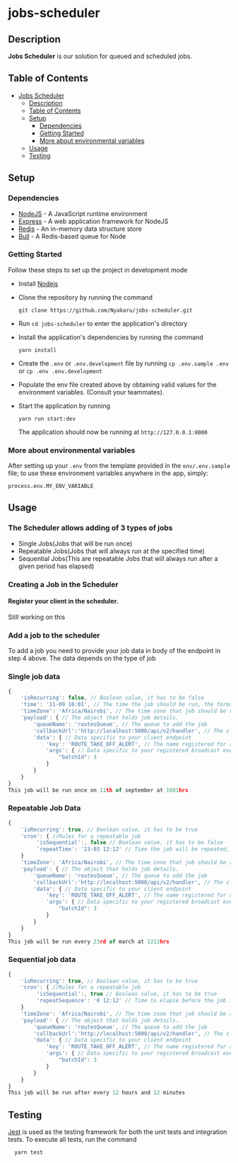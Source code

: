 # jobs-scheduler

## Description

**Jobs Scheduler** is  our solution for queued and scheduled jobs.

## Table of Contents

- [Jobs Scheduler](#jobs)
  - [Description](#description)
  - [Table of Contents](#table-of-contents)
  - [Setup](#setup)
    - [Dependencies](#dependencies)
    - [Getting Started](#getting-started)
    - [More about environmental variables](#more-about-environmental-variables)
  - [Usage](#usage)
  - [Testing](#testing)

## Setup

### Dependencies

- [NodeJS](https://github.com/nodejs/node) - A JavaScript runtime environment
- [Express](https://github.com/expressjs/express) - A web application framework for NodeJS
- [Redis](https://redis.io/) - An in-memory data structure store
- [Bull](https://github.com/OptimalBits/bull) - A Redis-based queue for Node

### Getting Started

Follow these steps to set up the project in development mode

- Install [Nodejs](https://nodejs.org/en/download/)
- Clone the repository by running the command

  ```[bash]
  git clone https://github.com/Nyakaru/jobs-scheduler.git
  ```

- Run `cd jobs-scheduler` to enter the application's directory
- Install the application's dependencies by running the command
  ```
  yarn install
  ```
- Create the `.env` or `.env.development` file by running `cp .env.sample .env` or `cp .env .env.development`
- Populate the env file created above by obtaining valid values for the environment variables. (Consult your teammates).
- Start the application by running
  ```
  yarn run start:dev
  ```
  The application should now be running at `http://127.0.0.1:8000`


### More about environmental variables

After setting up your `.env` from the template provided in the `env/.env.sample` file;
to use these environment variables anywhere in the app, simply:

```[js]
process.env.MY_ENV_VARIABLE
```

## Usage
### The Scheduler allows adding of 3 types of jobs
- Single Jobs(Jobs that will be run once)
- Repeatable Jobs(Jobs that will always run at the specified time)
- Sequential Jobs(This are repeatable Jobs that will always run after a given period has elapsed)

### Creating a Job in the Scheduler
#### Register your client in the scheduler.

Still working on this

### Add a job to the scheduler
To add a job you need to provide your job data in body of the endpoint in step 4 above. The data depends on the type of job

### Single job data
```typescript
{
	'isRecurring': false, // Boolean value, it has to be false
	'time': '11-09 16:01', // The time the job should be run, the format is 'DD-MM HH:mm'
	'timeZone': 'Africa/Nairobi', // The time zone that job should be run on'
	'payload': { // The object that holds job details.
		'queueName': 'routesQueue', // The queue to add the job
		'callbackUrl':'http://localhost:5000/api/v2/handler', // The client endpoint to be invoked by the job
		'data': { // Data specific to your client endpoint
			'key': 'ROUTE_TAKE_OFF_ALERT', // The name registered for a specific broadcast event
			'args': { // Data specific to your registered broadcast event
				"batchId": 3  
			}
		}
	}
}
This job will be run once on 11th of september at 1601hrs
```

### Repeatable Job Data

```typescript
{
    'isRecurring': true, // Boolean value, it has to be true
    'cron': { //Rules for a repeatable job
         'isSequential':, false // Boolean value, it has to be false
         'repeatTime': '23-03 12:12' // Time the job will be repeated, can take the format 'DD-MM HH:mm' , 'DD HH:mm' or 'HH:mm'
    }
    'timeZone': 'Africa/Nairobi', // The time zone that job should be run on
	'payload': { // The object that holds job details.
		'queueName': 'routesQueue', // The queue to add the job
		'callbackUrl':'http://localhost:5000/api/v2/handler', // The client endpoint to be invoked by the job
		'data': { // Data specific to your client endpoint
			'key': 'ROUTE_TAKE_OFF_ALERT', // The name registered for a specific broadcast event
			'args': { // Data specific to your registered broadcast event
				"batchId": 3  
			}
		}
	}
}
This job will be run every 23rd of march at 1212hrs
```


### Sequential job data
```typescript
{
    'isRecurring': true, // Boolean value, it has to be true
    'cron': { //Rules for a repeatable job
         'isSequential':, true // Boolean value, it has to be true
         'repeatSequence': '0 12:12' // Time to elapse before the job is repeated,  takes the format 'days hours-minutes'
    }
    'timeZone': 'Africa/Nairobi', // The time zone that job should be run on
	'payload': { // The object that holds job details.
		'queueName': 'routesQueue', // The queue to add the job
		'callbackUrl':'http://localhost:5000/api/v2/handler', // The client endpoint to be invoked by the job
		'data': { // Data specific to your client endpoint
			'key': 'ROUTE_TAKE_OFF_ALERT', // The name registered for a specific broadcast event
			'args': { // Data specific to your registered broadcast event
				"batchId": 3  
			}
		}
	}
}
This job will be run after every 12 hours and 12 minutes
```


## Testing

[Jest](https://jestjs.io) is used as the testing framework for both the unit tests and integration tests.
To execute all tests, run the command

```
  yarn test
```
